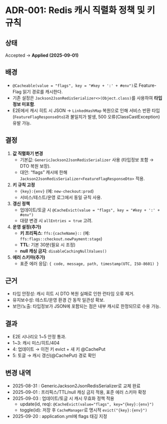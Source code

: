 # ADR-001: Redis 캐시 직렬화 정책 및 키 규칙

## 상태
Accepted -> **Applied (2025-09-01)**

## 배경
- `@Cacheable(value = "flags", key = "#key + ':' + #env")`로 Feature-Flag 읽기 경로를 캐시한다.
- 기존 설정은 `Jackson2JsonRedisSerializer<>(Object.class)`를 사용하여 **타입정보 미포함**.
- E2E에서 캐시 히트 시 JSON → `LinkedHashMap` 복원으로 인해 서비스 반환 타입(`FeatureFlagResponseDto`)과 불일치가 발생, 500 오류(ClassCastException) 유발 가능.

## 결정
1. **값 직렬화기 변경**
   - 기본값: `GenericJackson2JsonRedisSerializer` 사용 (타입정보 포함 → DTO 복원 보장).
   - 대안: “flags” 캐시에 한해 `Jackson2JsonRedisSerializer<FeatureFlagResponseDto>` 적용.
2. **키 규칙 고정**
   - `{key}:{env}` (예: `new-checkout:prod`)
   - 서비스/테스트/운영 로그에서 동일 규칙 사용.
3. **갱신 정책**
   - 업데이트/토글 시 `@CacheEvict(value = "flags", key = "#key + ':' + #env")`
   - 대량 변경 시 `allEntries = true` 고려.
4. **운영 설정(추가)**
   - **키 프리픽스**: `ffs:{cacheName}::` (예: `ffs:flags::checkout.newPayment:stage`)
   - **TTL**: 기본 30분(필요 시 조정)
   - **null 캐싱 금지**: `disableCachingNullValues()`
5. **에러 스키마(추가)**
   - 표준 에러 응답: `{ code, message, path, timestamp(UTC, ISO-8601) }`

[//]: # (4. **가시성**)

[//]: # (   - 히트/미스 로깅을 &#40;개발/테스트 프로파일&#41;에서만 활성화.)

[//]: # (   - Micrometer로 DB 쿼리 카운트/레이턴시&#40;p95&#41; 추적 예정.)

## 근거
- 타입 안정성: 캐시 히트 시 DTO 복원 실패로 인한 런타임 오류 제거.
- 유지보수성: 테스트/운영 환경 간 동작 일관성 확보.
- 보안/노출: 타입정보가 JSON에 포함되는 점은 내부 캐시로 한정되므로 수용 가능.

## 결과
- E2E 시나리오 1~5 안정 통과.
- 1~3: 캐시 미스/히트/404
- 4: 업데이트 → 이전 키 evict + 새 키 @CachePut
- 5: 토글 → 캐시 갱신(@CachePut) 경로 확인

## 변경 내역 
- 2025-08-31 : GenericJackson2JsonRedisSerializer로 교체 완료 
- 2025-09-01 : 프리픽스/TTL/null 캐싱 금지 적용, 표준 에러 스키마 확정
- 2025-09-03 : 업데이트/토글 시 캐시 무효화 정책 적용
   - update(id, req): `@CacheEvict(value="flags", key="{key}:{env}")`
   - toggle(id): 저장 후 `CacheManager`로 명시적 `evict("{key}:{env}")`
- 2025-09-20 : application.yml에 flags 태깅 지정